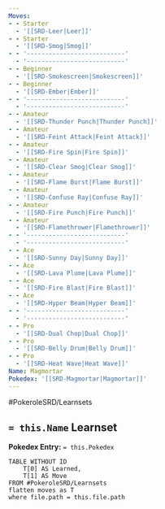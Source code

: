 ```yaml
---
Moves:
- - Starter
  - '[[SRD-Leer|Leer]]'
- - Starter
  - '[[SRD-Smog|Smog]]'
- - '---------------------------'
  - '---------------------------'
- - Beginner
  - '[[SRD-Smokescreen|Smokescreen]]'
- - Beginner
  - '[[SRD-Ember|Ember]]'
- - '---------------------------'
  - '---------------------------'
- - Amateur
  - '[[SRD-Thunder Punch|Thunder Punch]]'
- - Amateur
  - '[[SRD-Feint Attack|Feint Attack]]'
- - Amateur
  - '[[SRD-Fire Spin|Fire Spin]]'
- - Amateur
  - '[[SRD-Clear Smog|Clear Smog]]'
- - Amateur
  - '[[SRD-Flame Burst|Flame Burst]]'
- - Amateur
  - '[[SRD-Confuse Ray|Confuse Ray]]'
- - Amateur
  - '[[SRD-Fire Punch|Fire Punch]]'
- - Amateur
  - '[[SRD-Flamethrower|Flamethrower]]'
- - '---------------------------'
  - '---------------------------'
- - Ace
  - '[[SRD-Sunny Day|Sunny Day]]'
- - Ace
  - '[[SRD-Lava Plume|Lava Plume]]'
- - Ace
  - '[[SRD-Fire Blast|Fire Blast]]'
- - Ace
  - '[[SRD-Hyper Beam|Hyper Beam]]'
- - '---------------------------'
  - '---------------------------'
- - Pro
  - '[[SRD-Dual Chop|Dual Chop]]'
- - Pro
  - '[[SRD-Belly Drum|Belly Drum]]'
- - Pro
  - '[[SRD-Heat Wave|Heat Wave]]'
Name: Magmortar
Pokedex: '[[SRD-Magmortar|Magmortar]]'
---
```


#PokeroleSRD/Learnsets

## `= this.Name` Learnset

**Pokedex Entry:** `= this.Pokedex`

```dataview
TABLE WITHOUT ID
    T[0] AS Learned,
    T[1] AS Move
FROM #PokeroleSRD/Learnsets
flatten moves as T
where file.path = this.file.path
```
